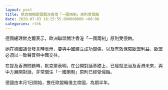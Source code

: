 ```yaml
---
layout: post
title: 默克爾稱歐盟關注香港「一國兩制」原則受侵蝕
date: 2020-07-03 16:25:55.000000000 +08:00
categories: rthk
---
```


德國總理默克爾表示，歐洲聯盟關注香港「一國兩制」原則受侵蝕。

她在德國議會發言時表示，要與中國建立成功關係，以及有效保障歐盟利益，歐盟必須以一致聲音與中國交往。

在提及香港問題時，默克爾表明，在公開對話基礎上，已經就法治及香港未來，與中方展開對話，非常關注「一國兩制」原則已經受侵蝕。

德國由本月1日開始，擔任歐盟輪值主席國，為期半年。
